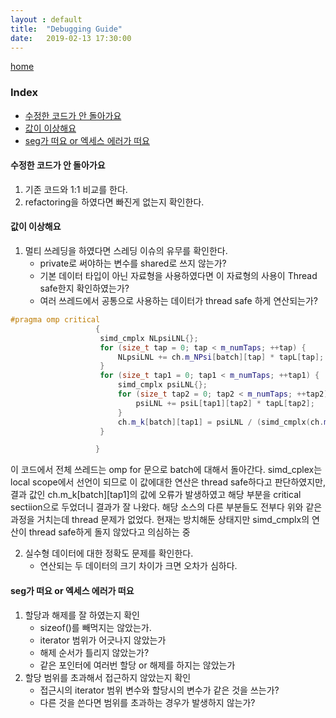 ```yaml
---
layout : default
title:  "Debugging Guide"
date:   2019-02-13 17:30:00
---
```


[home](/)

### Index
+ [수정한 코드가 안 돌아가요](#t1)
+ [값이 이상해요](#t2)
+ [seg가 떠요 or 엑세스 에러가 떠요](#t3)

#### 수정한 코드가 안 돌아가요<a name="t1"></a>
1. 기존 코드와 1:1 비교를 한다.
2. refactoring을 하였다면 빠진게 없는지 확인한다.

#### 값이 이상해요<a name="t2"></a>
1. 멀티 쓰레딩을 하였다면 스레딩 이슈의 유무를 확인한다.
    + private로 써야하는 변수를 shared로 쓰지 않는가?
    + 기본 데이터 타입이 아닌 자료형을 사용하였다면 이 자료형의 사용이 Thread safe한지 확인하였는가?
    + 여러 쓰레드에서 공통으로 사용하는 데이터가 thread safe 하게 연산되는가?

```C++
#pragma omp critical
                   {
                    simd_cmplx NLpsiLNL{};
                    for (size_t tap = 0; tap < m_numTaps; ++tap) {
                        NLpsiLNL += ch.m_NPsi[batch][tap] * tapL[tap];
                    }
                    for (size_t tap1 = 0; tap1 < m_numTaps; ++tap1) {
                        simd_cmplx psiLNL{};
                        for (size_t tap2 = 0; tap2 < m_numTaps; ++tap2) {
                            psiLNL += psiL[tap1][tap2] * tapL[tap2];
                        }
                        ch.m_k[batch][tap1] = psiLNL / (simd_cmplx(ch.m_gamma[0][batch] * lambdaDBar) + NLpsiLNL);
                    }

                   }
 ```
  이 코드에서 전체 쓰레드는 omp for 문으로 batch에 대해서 돌아간다. simd\_cplex는 local scope에서 선언이 되므로 이 값에대한 연산은 thread safe하다고 판단하였지만, 결과 값인 ch.m\_k\[batch\]\[tap1\]의 값에 오류가 발생하였고 해당 부분을 critical sectiion으로 두었더니 결과가 잘 나왔다. 해당 소스의 다른 부분들도 전부다 위와 같은 과정을 거치는데 thread 문제가 없었다. 현재는 방치해둔 상태지만 simd\_cmplx의 연산이 thread safe하게 돌지 않았다고 의심하는 중

2. 실수형 데이터에 대한 정확도 문제를 확인한다.
    + 연산되는 두 데이터의 크기 차이가 크면 오차가 심하다.

#### seg가 떠요 or 엑세스 에러가 떠요<a name="#t3"></a>
1. 할당과 해제를 잘 하였는지 확인
    + sizeof()를 빼먹지는 않았는가.
    + iterator 범위가 어긋나지 않았는가
    + 해제 순서가 틀리지 않았는가?
    + 같은 포인터에 여러번 할당 or 해제를 하지는 않았는가
2. 할당 범위를 초과해서 접근하지 않았는지 확인
    + 접근시의 iterator 범위 변수와 할당시의 변수가 같은 것을 쓰는가?
    + 다른 것을 쓴다면 범위를 초과하는 경우가 발생하지 않는가?
